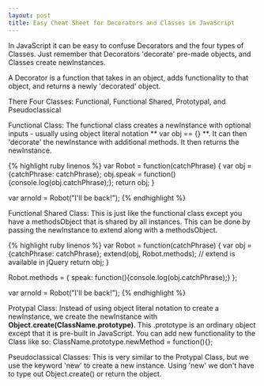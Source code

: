 ```yaml
---
layout: post
title: Easy Cheat Sheet for Decorators and Classes in JavaScript
---
```


In JavaScript it can be easy to confuse Decorators and the four types of Classes.  Just remember that Decorators 'decorate' pre-made objects, and Classes create newInstances.

A Decorator is a function that takes in an object, adds functionality to that object, and returns a newly 'decorated' object.

There Four Classes: Functional, Functional Shared, Prototypal, and Pseudoclassical

Functional Class: The functional class creates a newInstance with optional inputs - usually using object literal notation ** var obj == {} **.  It can then 'decorate' the newInstance with additional methods.  It then returns the newInstance.

{% highlight ruby linenos %}
var Robot = function(catchPhrase) {
  var obj = {catchPhrase: catchPhrase};
  obj.speak = function(){console.log(obj.catchPhrase);};
  return obj;
}

var arnold = Robot("I'll be back!");
{% endhighlight %}

Functional Shared Class: This is just like the functional class except you have a methodsObject that is shared by all instances.  This can be done by passing the newInstance to extend along with a methodsObject.  

{% highlight ruby linenos %}
var Robot = function(catchPhrase) {
  var obj = {catchPhrase: catchPhrase};
  extend(obj, Robot.methods);  // extend is available in jQuery
  return obj;
}

Robot.methods = {
  speak: function(){console.log(obj.catchPhrase);}
};

var arnold = Robot("I'll be back!");
{% endhighlight %}

Protypal Class: Instead of using object literal notation to create a newInstance, we create the newInstance with **Object.create(ClassName.prototype)**.  This .prototype is an ordinary object except that it is pre-built in JavaScript.  You can add new functionality to the Class like so: ClassName.prototype.newMethod = function(){};

Pseudoclassical Classes:  This is very similar to the Protypal Class, but we use the keyword 'new' to create a new instance.  Using 'new' we don't have to type out Object.create() or return the object.
